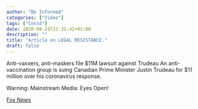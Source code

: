 ```yaml
---
author: "Be Informed"
categories: ["Video"]
tags: ["Covid"]
date: 2020-08-24T12:31:42+01:00
description: ""
title: "Article on LEGAL RESISTANCE."
draft: false
---
```


Anti-vaxxers, anti-maskers file $11M lawsuit against Trudeau
An anti-vaccination group is suing Canadian Prime Minister Justin Trudeau for $11 million over his coronavirus response.

Warning: Mainstream Media: Eyes Open!

[Fox News](https://www.foxnews.com/world/anti-vaccine-mask-lawsuit-trudeau)